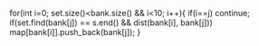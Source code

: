 for(int i=0; set.size()<bank.size() && i<10; i++){
if(i==j) continue;
if(set.find(bank[j]) == s.end() && dist(bank[i], bank[j]))
map[bank[i]].push_back(bank[j]);
}